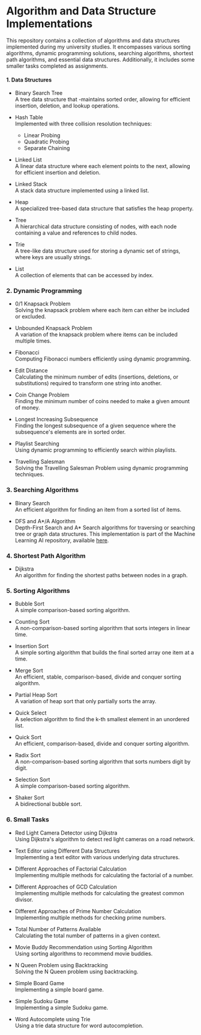 # Algorithm and Data Structure Implementations

This repository contains a collection of algorithms and data structures implemented during my university studies. It encompasses various sorting algorithms, dynamic programming solutions, searching algorithms, shortest path algorithms, and essential data structures. Additionally, it includes some smaller tasks completed as assignments.

#### 1. Data Structures

- Binary Search Tree   
A tree data structure that -maintains sorted order, allowing for efficient insertion, deletion, and lookup operations.

- Hash Table   
Implemented with three collision resolution techniques:
   - Linear Probing
   - Quadratic Probing
   - Separate Chaining

- Linked List   
A linear data structure where each element points to the next, allowing for efficient insertion and deletion.

- Linked Stack   
A stack data structure implemented using a linked list.

- Heap   
A specialized tree-based data structure that satisfies the heap property.

- Tree   
A hierarchical data structure consisting of nodes, with each node containing a value and references to child nodes.

- Trie   
A tree-like data structure used for storing a dynamic set of strings, where keys are usually strings.

- List   
A collection of elements that can be accessed by index.

### 2. Dynamic Programming

- 0/1 Knapsack Problem   
Solving the knapsack problem where each item can either be included or excluded.

- Unbounded Knapsack Problem   
A variation of the knapsack problem where items can be included multiple times.

- Fibonacci   
Computing Fibonacci numbers efficiently using dynamic programming.

- Edit Distance   
Calculating the minimum number of edits (insertions, deletions, or substitutions) required to transform one string into another.

- Coin Change Problem   
Finding the minimum number of coins needed to make a given amount of money.

- Longest Increasing Subsequence   
Finding the longest subsequence of a given sequence where the subsequence's elements are in sorted order.

- Playlist Searching   
Using dynamic programming to efficiently search within playlists.

- Travelling Salesman   
Solving the Travelling Salesman Problem using dynamic programming techniques.

### 3. Searching Algorithms

- Binary Search   
An efficient algorithm for finding an item from a sorted list of items.

- DFS and A*/A Algorithm   
Depth-First Search and A* Search algorithms for traversing or searching tree or graph data structures. This implementation is part of the Machine Learning AI repository, available [here](https://github.com/chailam/Machine-Learning-AI/blob/main/Depth%20Limited%20Search%20(DLS)%20%26%20A%20Search/graphSearch.py).

### 4. Shortest Path Algorithm

- Dijkstra   
An algorithm for finding the shortest paths between nodes in a graph.

### 5. Sorting Algorithms

- Bubble Sort   
A simple comparison-based sorting algorithm.

- Counting Sort   
A non-comparison-based sorting algorithm that sorts integers in linear time.

- Insertion Sort   
A simple sorting algorithm that builds the final sorted array one item at a time.

- Merge Sort   
An efficient, stable, comparison-based, divide and conquer sorting algorithm.

- Partial Heap Sort   
A variation of heap sort that only partially sorts the array.

- Quick Select   
A selection algorithm to find the k-th smallest element in an unordered list.

- Quick Sort   
An efficient, comparison-based, divide and conquer sorting algorithm.

- Radix Sort   
A non-comparison-based sorting algorithm that sorts numbers digit by digit.

- Selection Sort   
A simple comparison-based sorting algorithm.

- Shaker Sort   
A bidirectional bubble sort.

### 6. Small Tasks

- Red Light Camera Detector using Dijkstra   
Using Dijkstra's algorithm to detect red light cameras on a road network.

- Text Editor using Different Data Structures   
Implementing a text editor with various underlying data structures.

- Different Approaches of Factorial Calculation   
Implementing multiple methods for calculating the factorial of a number.

- Different Approaches of GCD Calculation   
Implementing multiple methods for calculating the greatest common divisor.

- Different Approaches of Prime Number Calculation   
Implementing multiple methods for checking prime numbers.

- Total Number of Patterns Available   
Calculating the total number of patterns in a given context.

- Movie Buddy Recommendation using Sorting Algorithm   
Using sorting algorithms to recommend movie buddies.

- N Queen Problem using Backtracking   
Solving the N Queen problem using backtracking.

- Simple Board Game   
Implementing a simple board game.

- Simple Sudoku Game   
Implementing a simple Sudoku game.

- Word Autocomplete using Trie   
Using a trie data structure for word autocompletion.
